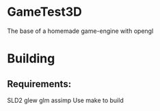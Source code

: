 # GameTest3D
The base of a homemade game-engine with opengl
# Building
## Requirements:
  SLD2
  glew
  glm
  assimp
Use make to build
